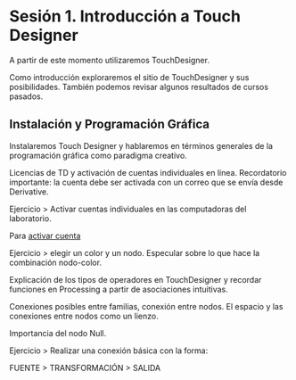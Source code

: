 # Sesión 1. Introducción a Touch Designer

A partir de este momento utilizaremos TouchDesigner.

Como introducción exploraremos el sitio de TouchDesigner y sus posibilidades. También podemos revisar algunos resultados de cursos pasados.

## Instalación y Programación Gráfica

Instalaremos Touch Designer y hablaremos en términos generales de la programación gráfica como paradigma creativo.

Licencias de TD y activación de cuentas individuales en línea. Recordatorio importante: la cuenta debe ser activada con un correo que se envía desde Derivative.

Ejercicio > Activar cuentas individuales en las computadoras del laboratorio.

Para [activar cuenta](https://derivative.ca/user/login)

Ejercicio > elegir un color y un nodo. Especular sobre lo que hace la combinación nodo-color.

Explicación de los tipos de operadores en TouchDesigner y recordar funciones en Processing a partir de asociaciones intuitivas.

Conexiones posibles entre familias, conexión entre nodos. El espacio y las conexiones entre nodos como un lienzo. 

Importancia del nodo Null.

Ejercicio > Realizar una conexión básica con la forma:

FUENTE > TRANSFORMACIÓN > SALIDA